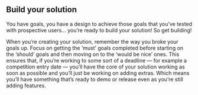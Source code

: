 ## Build your solution
You have goals, you have a design to achieve those goals that you’ve tested with prospective users… you’re ready to build your solution! So get building!

When you’re creating your solution, remember the way you broke your goals up. Focus on getting the ‘must’ goals completed before starting on the ‘should’ goals and then moving on to the ‘would be nice’ ones. This ensures that, if you’re working to some sort of a deadline — for example a competition entry date — you’ll have the core of your solution working as soon as possible and you’ll just be working on adding extras. Which means you’ll have something that’s ready to demo or release even as you’re still adding features.
